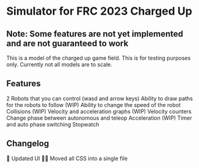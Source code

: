# Simulator for FRC 2023 Charged Up

## Note: Some features are not yet implemented and are not guaranteed to work
This is a model of the charged up game field. This is for testing purposes only. Currently not all models are to scale.

## Features
2 Robots that you can control (wasd and arrow keys)
Ability to draw paths for the robots to follow (WIP)
Ability to change the speed of the robot
Collisions (WIP)
Velocity and acceleration graphs (WIP)
Velocity counters
Change phase between autonomous and teleop
Acceleration (WIP)
Timer and auto phase switching
Stopwatch

## Changelog
:tada: Updated UI
🧑‍💻 Moved all CSS into a single file
